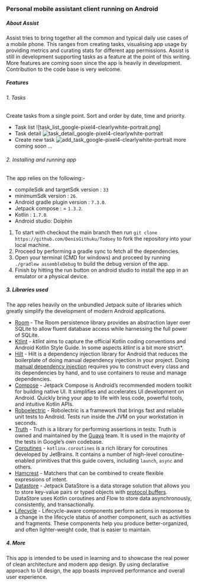### Personal mobile assistant client running on Android
##### About Assist
Assist tries to bring together all the common and typical daily use cases of a mobile phone. This ranges from creating tasks, visualising app usage by providing metrics and curating stats for different app permissions. Assist is still in development supporting tasks as a feature at the point of this writing. More features are coming soon since the app is heavily in development. Contribution to the code base is very welcome.

##### Features
###### 1. Tasks
Create tasks from a single point. Sort and order by date, time and priority.
* Task list
![task_list_google-pixel4-clearlywhite-portrait.png]
* Task detail 
![task_detail_google-pixel4-clearlywhite-portrait](https://user-images.githubusercontent.com/47632042/209699080-b79a1897-8324-409c-bd6a-cbcf4d45ad52.png)
* Create new task
![add_task_google-pixel4-clearlywhite-portrait](https://user-images.githubusercontent.com/47632042/209699170-169b7fa4-8b03-483c-8b7e-9dae0a487eae.png)
more coming soon ...
###### 2. Installing and running app
The app relies on the following:-
* compileSdk and targetSdk version :  `33`
* minimumSdk version : `26`. 
* Android gradle plugin version : `7.3.0`. 
* Jetpack compose : = `1.3.2`.
* Kotlin : `1.7.0`.
* Android studio: Dolphin
1. To start with checkout the main branch then run `git clone https://github.com/DenisGithuku/Todoey` to fork the repository into your local machine. 
2. Proceed by performing a gradle sync to fetch all the dependencies. 
3. Open your terminal (CMD for windows) and proceed by running `./gradlew assembleDebug` to build the debug version of the app.
4. Finish by hitting the run button on android studio to install the app in an emulator or a physical device.

##### 3. Libraries used
The app relies heavily on the unbundled Jetpack suite of libraries which greatly simplify the development of modern Android applications.
* [Room](https://developer.android.com/training/data-storage/room) - The Room persistence library provides an abstraction layer over SQLite to allow fluent database access while harnessing the full power of SQLite.
* [Ktlint](https://pinterest.github.io/ktlint/) - _ktlint_ aims to capture the official Kotlin coding conventions and Android Kotlin Style Guide. In some aspects _ktlint_ is a bit more strict*.
* [Hilt](https://developer.android.com/training/dependency-injection/hilt-android) - Hilt is a dependency injection library for Android that reduces the boilerplate of doing manual dependency injection in your project. Doing [manual dependency injection](https://developer.android.com/training/dependency-injection/manual) requires you to construct every class and its dependencies by hand, and to use containers to reuse and manage dependencies.
* [Compose](https://developer.android.com/jetpack/compose) - Jetpack Compose is Android’s recommended modern toolkit for building native UI. It simplifies and accelerates UI development on Android. Quickly bring your app to life with less code, powerful tools, and intuitive Kotlin APIs.
* [Roboelectric](https://robolectric.org/) - Robolectric is a framework that brings fast and reliable unit tests to Android. Tests run inside the JVM on your workstation in seconds.
* [Truth](https://truth.dev/) - Truth is a library for performing assertions in tests: Truth is owned and maintained by the [Guava](http://github.com/google/guava) team. It is used in the majority of the tests in Google’s own codebase.
* [Coroutines](https://kotlinlang.org/docs/coroutines-overview.html) - `kotlinx.coroutines` is a rich library for coroutines developed by JetBrains. It contains a number of high-level coroutine-enabled primitives that this guide covers, including `launch`, `async` and others.
* [Hamcrest](https://hamcrest.org/) -  Matchers that can be combined to create flexible expressions of intent.
* [Datastore](https://developer.android.com/topic/libraries/architecture/datastore) - Jetpack DataStore is a data storage solution that allows you to store key-value pairs or typed objects with [protocol buffers](https://developers.google.com/protocol-buffers). DataStore uses Kotlin coroutines and Flow to store data asynchronously, consistently, and transactionally.
* [Lifecycle](https://developer.android.com/topic/libraries/architecture/lifecycle) - Lifecycle-aware components perform actions in response to a change in the lifecycle status of another component, such as activities and fragments. These components help you produce better-organized, and often lighter-weight code, that is easier to maintain.

##### 4. More 
This app is intended to be used in learning and to showcase the real power of clean architecture and modern app design. By using declarative approach to UI design, the app boasts improved performance and overall user experience. 
